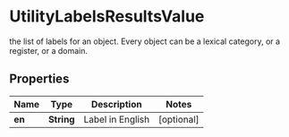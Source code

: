 

# UtilityLabelsResultsValue

the list of labels for an object. Every object can be a lexical category, or a register, or a domain.

## Properties

| Name | Type | Description | Notes |
|------------ | ------------- | ------------- | -------------|
|**en** | **String** | Label in English |  [optional] |



